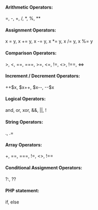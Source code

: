 <h4>Arithmetic Operators:</h4>
<p>=, -, +, /, *, %, **</p>

<h4>Assignment Operators:</h4>
<p>x = y, x += y, x -= y, x *= y, x /= y, x %= y</p>

<h4>Comparison Operators:</h4>
<p>>, <, ==, ===, >=, <=, !=, <>, !==, <=></p>

<h4>Increment / Decrement Operators:</h4>
<p>++$x, $x++, $x--, --$x</p>

<h4>Logical Operators:</h4>
<p>and, or, xor, &&, ||, !</p>

<h4>String Operators:</h4>
<p>., .=</p>

<h4>Array Operators:</h4>
<p>+, ==, ===, !=, <>, !==</p>

<h4>Conditional Assignment Operators:</h4>
<p>?:, ??</p>

<h4>PHP statement:</h4>
<p>if, else</p>